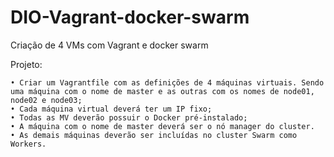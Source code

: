 # DIO-Vagrant-docker-swarm
Criação de 4 VMs com Vagrant e docker swarm

Projeto:

    • Criar um Vagrantfile com as definições de 4 máquinas virtuais. Sendo uma máquina com o nome de master e as outras com os nomes de node01, node02 e node03; 
    • Cada máquina virtual deverá ter um IP fixo; 
    • Todas as MV deverão possuir o Docker pré-instalado; 
    • A máquina com o nome de master deverá ser o nó manager do cluster. 
    • As demais máquinas deverão ser incluídas no cluster Swarm como Workers. 

